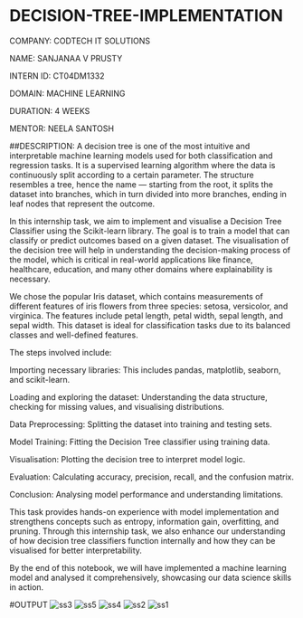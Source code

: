 # DECISION-TREE-IMPLEMENTATION
COMPANY: CODTECH IT SOLUTIONS

NAME: SANJANAA V PRUSTY

INTERN ID: CT04DM1332

DOMAIN: MACHINE LEARNING

DURATION: 4 WEEKS

MENTOR: NEELA SANTOSH

##DESCRIPTION: A decision tree is one of the most intuitive and interpretable machine learning models used for both classification and regression tasks. It is a supervised learning algorithm where the data is continuously split according to a certain parameter. The structure resembles a tree, hence the name — starting from the root, it splits the dataset into branches, which in turn divided into more branches, ending in leaf nodes that represent the outcome.

In this internship task, we aim to implement and visualise a Decision Tree Classifier using the Scikit-learn library. The goal is to train a model that can classify or predict outcomes based on a given dataset. The visualisation of the decision tree will help in understanding the decision-making process of the model, which is critical in real-world applications like finance, healthcare, education, and many other domains where explainability is necessary.

We chose the popular Iris dataset, which contains measurements of different features of iris flowers from three species: setosa, versicolor, and virginica. The features include petal length, petal width, sepal length, and sepal width. This dataset is ideal for classification tasks due to its balanced classes and well-defined features.

The steps involved include:

Importing necessary libraries: This includes pandas, matplotlib, seaborn, and scikit-learn.

Loading and exploring the dataset: Understanding the data structure, checking for missing values, and visualising distributions.

Data Preprocessing: Splitting the dataset into training and testing sets.

Model Training: Fitting the Decision Tree classifier using training data.

Visualisation: Plotting the decision tree to interpret model logic.

Evaluation: Calculating accuracy, precision, recall, and the confusion matrix.

Conclusion: Analysing model performance and understanding limitations.

This task provides hands-on experience with model implementation and strengthens concepts such as entropy, information gain, overfitting, and pruning. Through this internship task, we also enhance our understanding of how decision tree classifiers function internally and how they can be visualised for better interpretability.

By the end of this notebook, we will have implemented a machine learning model and analysed it comprehensively, showcasing our data science skills in action.

#OUTPUT
![ss3](https://github.com/user-attachments/assets/0a25988b-1bb8-4014-8158-85124103350c)
![ss5](https://github.com/user-attachments/assets/9ceb0ac7-6462-4d59-b33a-dcb4ad6b6f5e)
![ss4](https://github.com/user-attachments/assets/1a281881-dd18-44eb-91dd-6dc3dfa8ff1b)
![ss2](https://github.com/user-attachments/assets/94fadd39-ebec-4f88-93bf-6d8938ec112a)
![ss1](https://github.com/user-attachments/assets/86edcf05-77db-4264-a909-a99e62a6a5d6)


